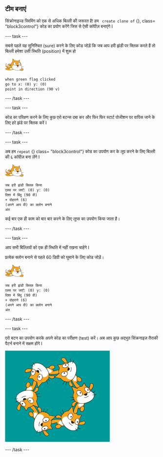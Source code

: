 ## टीम बनाएं

सिंक्रोनाइज्ड स्विमिंग को एक से अधिक बिल्ली की जरूरत है! हम ` create clone of` {}, class= "block3control"} कोड का प्रयोग करेंगे जिस से ऐसी कॉपीज़ बनाएंगे I

--- task ---

सबसे पहले यह सुनिश्चित (sure) करने के लिए कोड जोड़ें कि जब आप हरी झंडी पर क्लिक करते हैं तो बिल्ली हमेशा उसी स्थिति  (position) में शुरू हो

![तैराक स्प्राइट](images/swimmer-sprite.png)

```blocks3
when green flag clicked
go to x: (0) y: (0)
point in direction (90 v)
```

--- /task ---

--- task ---

कोड का परिक्षण करने के लिए कुछ एरो बटन्स दबा कर और फिर फिर स्टार्ट पोजीशन पर वापिस जाने के लिए हरे झंडे पर क्लिक करें I

--- /task ---

--- task ---

अब हम ` repeat ` {} class= "block3control"} कोड का उपयोग कर के लूप करने के लिए बिल्ली की ६ कॉपीज़ बना लेंगे I

![तैराक स्प्राइट](images/swimmer-sprite.png)

```blocks3
जब हरी झंडी क्लिक किया
एक्स पर जाएँ: (0) y: (0)
दिशा में बिंदु (90 वी)
+ दोहराने (6)
(अपने आप वी) का क्लोन बनाने
अंत
```

कई बार एक ही काम को बार बार करने के लिए लूप्स का उपयोग किया जाता है।

--- /task ---

--- task ---

आप सभी बिल्लियों को एक ही स्थिति में नहीं रखना चाहेंगे I

प्रत्येक क्लोन बनाने से पहले 60 डिग्री को घुमाने के लिए कोड जोड़ें।

![तैराक स्प्राइट](images/swimmer-sprite.png)

```blocks3
जब हरी झंडी क्लिक किया
एक्स पर जाएँ: (0) y: (0)
दिशा में बिंदु (90 वी)
+ दोहराने (6)
(अपने आप वी) का क्लोन बनाने
अंत
```

--- /task ---

--- task ---

 एरो बटन का उपयोग करके अपने कोड का परीक्षण (test) करें। अब आप कुछ अद्भुत सिंक्रनाइज़ तैराकी पैटर्न बनाने में सक्षम होंगे I

![6 बिल्ली सभी विभिन्न पदों और घुमावों में फैलाती हुई I](images/swim-test-clones.png)

--- /task ---
